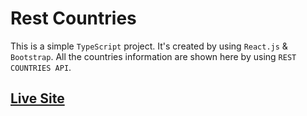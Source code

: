 # Rest Countries

This is a simple `TypeScript` project. It's created by using `React.js` & `Bootstrap`. All the countries information are shown here by using `REST COUNTRIES API`.

## [Live Site](https://rest-countries-lake.vercel.app/)
